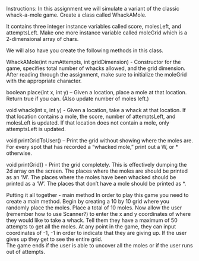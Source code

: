 Instructions:
In this assignment we will simulate a variant of the classic whack-a-mole game.
Create a class called WhackAMole.

It contains three integer instance variables called score, molesLeft, and attemptsLeft. Make one more instance variable called moleGrid which is a 2-dimensional array of chars.


We will also have you create the following methods in this class.


WhackAMole(int numAttempts, int gridDimension) - Constructor for the game, specifies total number of whacks allowed, and the grid dimension. After reading through the assignment, make sure to initialize the moleGrid with the appropriate character.


boolean place(int x, int y) – Given a location, place a mole at that location. Return true if you can. (Also update number of moles left.)            


void whack(int x, int y) -  Given a location, take a whack at that location. If that location contains a mole, the score, number of attemptsLeft, and molesLeft is updated. If that location does not contain a mole, only attemptsLeft is updated.


void printGridToUser() – Print the grid without showing where the moles are. For every spot that has recorded a “whacked mole,” print out a W, or * otherwise.


void printGrid() -  Print the grid completely. This is effectively dumping the 2d array on the screen. The places where the moles are should be printed as an ‘M’. The places where the moles have been whacked should be printed as a ‘W’. The places that don’t have a mole should be printed as *.


Putting it all together - main method
In order to play this game you need to create a main method. 
Begin by creating a 10 by 10 grid where you randomly place the moles. Place a total of 10 moles.
Now allow the user (remember how to use Scanner?) to enter the x and y coordinates of where they would like to take a whack. Tell them they have a maximum of 50 attempts to get all the moles. 
At any point in the game, they can input coordinates of -1, -1 in order to indicate that they are giving up. If the user gives up they get to see the entire grid.  
The game ends if the user is able to uncover all the moles or if the user runs out of attempts. 
